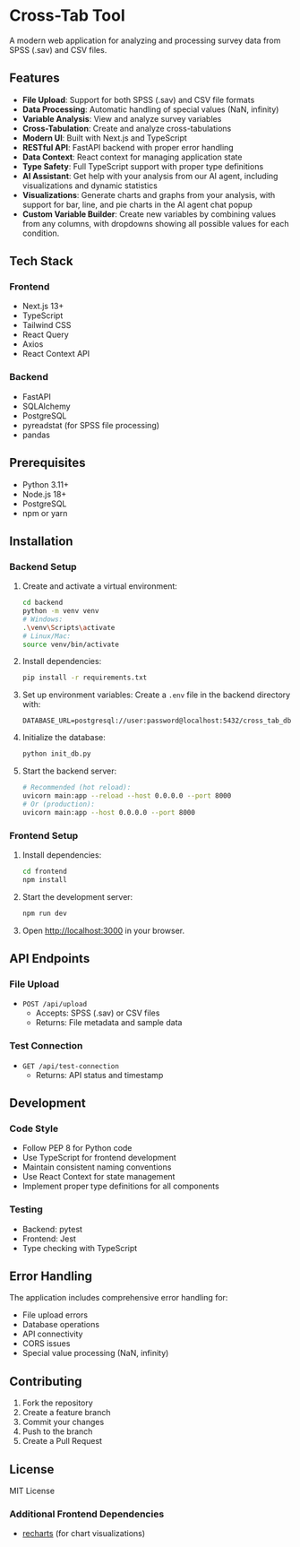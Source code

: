 # Cross-Tab Tool

A modern web application for analyzing and processing survey data from SPSS (.sav) and CSV files.

## Features

- **File Upload**: Support for both SPSS (.sav) and CSV file formats
- **Data Processing**: Automatic handling of special values (NaN, infinity)
- **Variable Analysis**: View and analyze survey variables
- **Cross-Tabulation**: Create and analyze cross-tabulations
- **Modern UI**: Built with Next.js and TypeScript
- **RESTful API**: FastAPI backend with proper error handling
- **Data Context**: React context for managing application state
- **Type Safety**: Full TypeScript support with proper type definitions
- **AI Assistant**: Get help with your analysis from our AI agent, including visualizations and dynamic statistics
- **Visualizations**: Generate charts and graphs from your analysis, with support for bar, line, and pie charts in the AI agent chat popup
- **Custom Variable Builder**: Create new variables by combining values from any columns, with dropdowns showing all possible values for each condition.

## Tech Stack

### Frontend
- Next.js 13+
- TypeScript
- Tailwind CSS
- React Query
- Axios
- React Context API

### Backend
- FastAPI
- SQLAlchemy
- PostgreSQL
- pyreadstat (for SPSS file processing)
- pandas

## Prerequisites

- Python 3.11+
- Node.js 18+
- PostgreSQL
- npm or yarn

## Installation

### Backend Setup

1. Create and activate a virtual environment:
   ```bash
   cd backend
   python -m venv venv
   # Windows:
   .\venv\Scripts\activate
   # Linux/Mac:
   source venv/bin/activate
   ```

2. Install dependencies:
   ```bash
   pip install -r requirements.txt
   ```

3. Set up environment variables:
   Create a `.env` file in the backend directory with:
   ```
   DATABASE_URL=postgresql://user:password@localhost:5432/cross_tab_db
   ```

4. Initialize the database:
   ```bash
   python init_db.py
   ```

5. Start the backend server:
   ```bash
   # Recommended (hot reload):
   uvicorn main:app --reload --host 0.0.0.0 --port 8000
   # Or (production):
   uvicorn main:app --host 0.0.0.0 --port 8000
   ```

### Frontend Setup

1. Install dependencies:
   ```bash
   cd frontend
   npm install
   ```

2. Start the development server:
   ```bash
   npm run dev
   ```

3. Open [http://localhost:3000](http://localhost:3000) in your browser.

## API Endpoints

### File Upload
- `POST /api/upload`
  - Accepts: SPSS (.sav) or CSV files
  - Returns: File metadata and sample data

### Test Connection
- `GET /api/test-connection`
  - Returns: API status and timestamp

## Development

### Code Style
- Follow PEP 8 for Python code
- Use TypeScript for frontend development
- Maintain consistent naming conventions
- Use React Context for state management
- Implement proper type definitions for all components

### Testing
- Backend: pytest
- Frontend: Jest
- Type checking with TypeScript

## Error Handling

The application includes comprehensive error handling for:
- File upload errors
- Database operations
- API connectivity
- CORS issues
- Special value processing (NaN, infinity)

## Contributing

1. Fork the repository
2. Create a feature branch
3. Commit your changes
4. Push to the branch
5. Create a Pull Request

## License

MIT License 

### Additional Frontend Dependencies
- [recharts](https://recharts.org/) (for chart visualizations) 